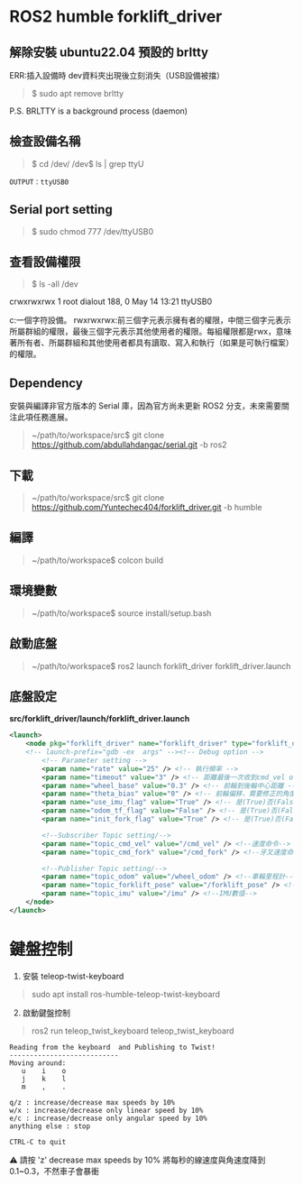 # ROS2 humble forklift_driver


## 解除安裝 ubuntu22.04 預設的 brltty 
ERR:插入設備時 dev資料夾出現後立刻消失（USB設備被擋）
> $ sudo apt remove brltty

P.S. BRLTTY is a background process (daemon) 

## 檢查設備名稱
> $ cd /dev/
> /dev$ ls | grep ttyU

```
OUTPUT：ttyUSB0
```
## Serial port setting
> $ sudo chmod 777 /dev/ttyUSB0

## 查看設備權限
> $ ls -all /dev


crwxrwxrwx   1 root dialout 188,     0 May 14 13:21 ttyUSB0

c:一個字符設備。
rwxrwxrwx:前三個字元表示擁有者的權限，中間三個字元表示所屬群組的權限，最後三個字元表示其他使用者的權限。每組權限都是rwx，意味著所有者、所屬群組和其他使用者都具有讀取、寫入和執行（如果是可執行檔案）的權限。


## Dependency
安裝與編譯非官方版本的 Serial 庫，因為官方尚未更新 ROS2 分支，未來需要關注此項任務進展。
> ~/path/to/workspace/src$ git clone https://github.com/abdullahdangac/serial.git -b ros2

## 下載
> ~/path/to/workspace/src$ git clone https://github.com/Yuntechec404/forklift_driver.git -b humble

## 編譯
> ~/path/to/workspace$ colcon build

## 環境變數
> ~/path/to/workspace$ source install/setup.bash

## 啟動底盤
> ~/path/to/workspace$ ros2 launch forklift_driver forklift_driver.launch

## 底盤設定
**src/forklift_driver/launch/forklift_driver.launch**
```xml
<launch>  
	<node pkg="forklift_driver" name="forklift_driver" type="forklift_driver" output="screen" >
	<!-- launch-prefix="gdb -ex  args" --><!-- Debug option -->
	    <!-- Parameter setting -->
		<param name="rate" value="25" /> <!-- 執行頻率 -->
		<param name="timeout" value="3" /> <!-- 距離最後一次收到cmd_vel or cmd_fork幾秒後停止 -->
		<param name="wheel_base" value="0.3" /> <!-- 前輪到後輪中心距離 -->
		<param name="theta_bias" value="0" /> <!-- 前輪偏移，需要修正的角度 -->
		<param name="use_imu_flag" value="True" /> <!-- 是(True)否(False)使用imu角速度計算里程計 -->
		<param name="odom_tf_flag" value="False" /> <!-- 是(True)否(False)發布odom tf -->
		<param name="init_fork_flag" value="True" /> <!-- 是(True)否(False)讓牙叉降到底 -->

		<!--Subscriber Topic setting/-->
		<param name="topic_cmd_vel" value="/cmd_vel" /> <!--速度命令-->
		<param name="topic_cmd_fork" value="/cmd_fork" /> <!--牙叉速度命令-->

		<!--Publisher Topic setting/-->
		<param name="topic_odom" value="/wheel_odom" /> <!--車輪里程計-->
		<param name="topic_forklift_pose" value="/forklift_pose" /> <!--牙叉位置-->
		<param name="topic_imu" value="/imu" /> <!--IMU數值-->
	</node>
</launch>
```

# 鍵盤控制

1. 安裝 teleop-twist-keyboard
> sudo apt install ros-humble-teleop-twist-keyboard

2. 啟動鍵盤控制
> ros2 run teleop_twist_keyboard teleop_twist_keyboard


```
Reading from the keyboard  and Publishing to Twist!
---------------------------
Moving around:
   u    i    o
   j    k    l
   m    ,    .

q/z : increase/decrease max speeds by 10%
w/x : increase/decrease only linear speed by 10%
e/c : increase/decrease only angular speed by 10%
anything else : stop

CTRL-C to quit
```
⚠️ 請按 'z'  decrease max speeds by 10%  將每秒的線速度與角速度降到 0.1~0.3，不然車子會暴衝
